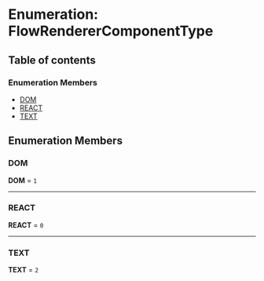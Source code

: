 # Enumeration: FlowRendererComponentType

## Table of contents

### Enumeration Members

* [DOM](/en/auto-docs/renderer/enums/FlowRendererComponentType.md#dom)
* [REACT](/en/auto-docs/renderer/enums/FlowRendererComponentType.md#react)
* [TEXT](/en/auto-docs/renderer/enums/FlowRendererComponentType.md#text)

## Enumeration Members

### DOM

**DOM** = `1`

***

### REACT

**REACT** = `0`

***

### TEXT

**TEXT** = `2`
